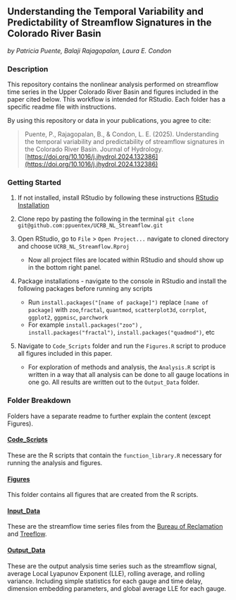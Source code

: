 ## Understanding the Temporal Variability and Predictability of Streamflow Signatures in the Colorado River Basin

*by Patricia Puente, Balaji Rajagopalan, Laura E. Condon*

### Description
This repository contains the nonlinear analysis performed on streamflow time series in the Upper Colorado River Basin and figures included in the paper cited below. This workflow is intended for RStudio. Each folder has a specific readme file with instructions. 


By using this repository or data in your publications, you agree to cite:

> Puente, P., Rajagopalan, B., & Condon, L. E. (2025). Understanding the temporal variability and predictability of streamflow signatures in the Colorado River Basin. Journal of Hydrology. [https://doi.org/10.1016/j.jhydrol.2024.132386](https://doi.org/10.1016/j.jhydrol.2024.132386)


### Getting Started 
1. If not installed, install RStudio by following these instructions [RStudio Installation](https://rstudio-education.github.io/hopr/starting.html)

2. Clone repo by pasting the following in the terminal
    ```git clone git@github.com:ppuentex/UCRB_NL_Streamflow.git```
    
3. Open RStudio, go to `File` > `Open Project...` navigate to cloned directory and choose `UCRB_NL_Streamflow.Rproj`
    - Now all project files are located within RStudio and should show up in the bottom right panel. 
    
4. Package installations - navigate to the console in RStudio and install the following packages before running any scripts 
    - Run `install.packages("[name of package]")` replace `[name of package]` with 
  ` zoo `,` fractal `, `quantmod`, `scatterplot3d`, `corrplot`, `ggplot2`, `ggpmisc`,  `parchwork` 
    - For example `install.packages("zoo")` , `install.packages("fractal")`, `install.packages("quadmod")`, etc 

5. Navigate to `Code_Scripts` folder and run the `Figures.R` script to produce all figures included in this paper. 
    - For exploration of methods and analysis, the `Analysis.R` script is written in a way that all analysis can be done to all gauge locations in one go. All results are written out to the `Output_Data` folder. 

### Folder Breakdown
Folders have a separate readme to further explain the content (except Figures). 

#### [Code_Scripts](https://github.com/ppuentex/UCRB_NL_Streamflow/tree/main/Code_Scripts)
These are the R scripts that contain the `function_library.R` necessary for running the analysis and figures. 

#### [Figures](https://github.com/ppuentex/UCRB_NL_Streamflow/tree/main/Figures)
This folder contains all figures that are created from the R scripts.

#### [Input_Data](https://github.com/ppuentex/UCRB_NL_Streamflow/tree/main/Input_Data)
These are the streamflow time series files from the [Bureau of Reclamation](https://www.usbr.gov/lc/region/g4000/NaturalFlow/current.html) and [Treeflow](https://www.treeflow.info/upper-colorado-basin). 

#### [Output_Data](https://github.com/ppuentex/UCRB_NL_Streamflow/tree/main/Output_Data) 
These are the output analysis time series such as the streamflow signal, average Local Lyapunov Exponent (LLE), rolling average, and rolling variance. Including simple statistics for each gauge and time delay, dimension embedding parameters, and global average LLE for each gauge. 

